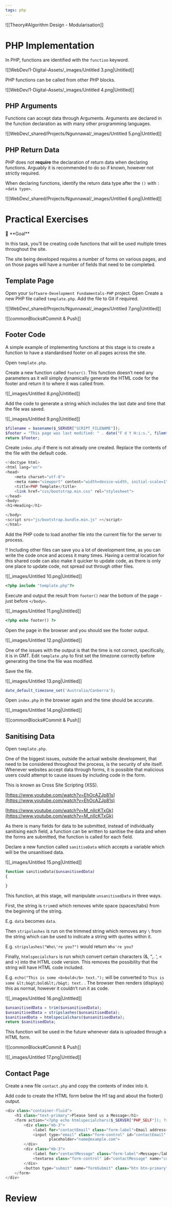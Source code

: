 ```yaml
---
tags: php
---
```

![[Theory#Algorithm Design - Modularisation]]



# PHP Implementation

In PHP, functions are identified with the `function` keyword. 

![[WebDev/1-Digital-Assets/_images/Untitled 3.png|Untitled]]

PHP functions can be called from other PHP blocks.

![[WebDev/1-Digital-Assets/_images/Untitled 4.png|Untitled]]

## PHP Arguments

Functions can accept data through Arguments. Arguments are declared in the function declaration as with many other programming languages. 

![[WebDev/_shared/Projects/Ngunnawal/_images/Untitled 5.png|Untitled]]

## PHP Return Data

PHP does not **require** the declaration of return data when declaring functions. Arguably it is recommended to do so if known, however not strictly required.

When declaring functions, identify the return data type after the `()` with `: <data type>`.

![[WebDev/_shared/Projects/Ngunnawal/_images/Untitled 6.png|Untitled]]

# Practical Exercises

<aside>
🏁 **Goal**

In this task, you’ll be creating code functions that will be used multiple times throughout the site. 

</aside>

The site being developed requires a number of forms on various pages, and on those pages will have a number of fields that need to be completed.

## Template Page

Open your `Software-Development Fundamentals-PHP` project. Open Create a new PHP file called `template.php`. Add the file to Git if required.

![[WebDev/_shared/Projects/Ngunnawal/_images/Untitled 7.png|Untitled]]

![[commonBlocks#Commit & Push]]

## Footer Code

A simple example of implementing functions at this stage is to create a function to have a standardised footer on all pages across the site.

Open `template.php`.

Create a new function called `footer()`. This function doesn’t need any parameters as it will simply dynamically generate the HTML code for the footer and return it to where it was called from.

![[_images/Untitled 8.png|Untitled]]

Add the code to generate a string which includes the last date and time that the file was saved.

![[_images/Untitled 9.png|Untitled]]

```php
$filename = basename($_SERVER["SCRIPT_FILENAME"]);
$footer = "This page was last modified: " . date("F d Y H:i:s.", filemtime($filename));
return $footer;
```

Create `index.php` if there is not already one created. Replace the contents of the file with the default code.

```php
<!doctype html>
<html lang="en">
<head>
	<meta charset="utf-8">
	<meta name="viewport" content="width=device-width, initial-scale=1">
	<title>PHP Template</title>
	<link href="css/bootstrap.min.css" rel="stylesheet">
</head>
<body>
<h1>Heading</h1>

</body>
<script src="js/bootstrap.bundle.min.js" ></script>
</html>
```

Add the PHP code to load another file into the current file for the server to process.

<aside>
‼️ Including other files can save you a lot of development time, as you can write the code once and access it many times. Having a central location for this shared code can also make it quicker to update code, as there is only one place to update code, not spread out through other files.

</aside>

![[_images/Untitled 10.png|Untitled]]

```php
<?php include "template.php"?>
```

Execute and output the result from `footer()` near the bottom of the page - just before `</body>`. 

![[_images/Untitled 11.png|Untitled]]

```php
<?php echo footer() ?>
```

Open the page in the browser and you should see the footer output.

![[_images/Untitled 12.png|Untitled]]

One of the issues with the output is that the time is not correct, specifically, it is in GMT. Edit `template.php` to first set the timezone correctly before generating the time the file was modified. 

Save the file.

![[_images/Untitled 13.png|Untitled]]

```php
date_default_timezone_set('Australia/Canberra');
```

Open `index.php` in the browser again and the time should be accurate.

![[_images/Untitled 14.png|Untitled]]

![[commonBlocks#Commit & Push]]

## Sanitising Data

Open `template.php`.

One of the biggest issues, outside the actual website development, that need to be considered throughout the process, is the security of site itself. Whenever websites accept data through forms, it is possible that malicious users could attempt to cause issues by including code in the form.

This is known as Cross Site Scripting (XSS).

[https://www.youtube.com/watch?v=EhOcAZJp81s](https://www.youtube.com/watch?v=EhOcAZJp81s)

[https://www.youtube.com/watch?v=M_nIIcKTxGk](https://www.youtube.com/watch?v=M_nIIcKTxGk)

As there is many fields for data to be submitted, instead of individually sanitising each field, a function can be written to sanitise the data and when the forms are submitted, the function is called for each field.

Declare a new function called `sanitiseData` which accepts a variable which will be the unsanitised data.

![[_images/Untitled 15.png|Untitled]]

```php
function sanitiseData($unsanitisedData)
{

}
```

This function, at this stage, will manipulate `unsanitisedData` in three ways.

First, the string is `trim`ed which removes white space (spaces/tabs) from the beginning of the string.

E.g.           `data` becomes `data`.

Then `stripslashes` is run on the trimmed string which removes any `\` from the string which can be used to indicate a string with quotes within it.

E.g. `stripslashes("Who\'re you?")` would return `Who're you?`

Finally, `htmlspecialchars` is run which convert certain characters (&, “,. ‘, < and >) into the HTML code version. This removes the possibility that the string will have HTML code included.

E.g. `echo("This is some <b>bold</b> text.");` will be converted to `This is some &lt;b&gt;bold&lt;/b&gt; text.` . The browser then renders (displays) this as normal, however it couldn’t run it as code.

![[_images/Untitled 16.png|Untitled]]

```php
$unsanitisedData = trim($unsanitisedData);
$unsanitisedData = stripslashes($unsanitisedData);
$sanitisedData = htmlspecialchars($unsanitisedData);
return $sanitisedData;
```

This function will be used in the future whenever data is uploaded through a HTML form.

![[commonBlocks#Commit & Push]]

![[_images/Untitled 17.png|Untitled]]

## Contact Page

Create a new file `contact.php` and copy the contents of index into it.

Add code to create the HTML form below the H1 tag and about the footer() output.

```php
<div class="container-fluid">
	<h1 class="text-primary">Please Send us a Message</h1>
	<form action="<?php echo htmlspecialchars($_SERVER["PHP_SELF"]); ?>" method="post">
		<div class="mb-3">
			<label for="contactEmail" class="form-label">Email address</label>
			<input type="email" class="form-control" id="contactEmail" name="contactEmail"
				   placeholder="name@example.com">
		</div>
		<div class="mb-3">
			<label for="contactMessage" class="form-label">Message</label>
			<textarea class="form-control" id="contactMessage" name="contactMessage" rows="3"></textarea>
		</div>
		<button type="submit" name="formSubmit" class="btn btn-primary">Submit</button>
	</form>
</div>
```

# Review
